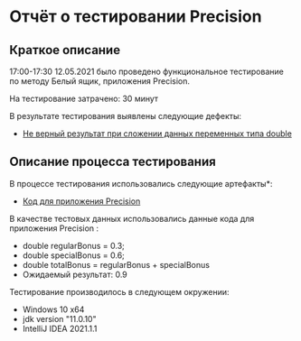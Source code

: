 # Отчёт о тестировании Precision

## Краткое описание

17:00-17:30 12.05.2021 было проведено функциональное тестирование по методу Белый ящик, приложения Precision.

На тестирование затрачено: 30 минут

В результате тестирования выявлены следующие дефекты:
* [Не верный результат при сложении данных переменных типа double](https://github.com/Yudinegor86/Precision/issues/1#issue-890075066)

## Описание процесса тестирования

В процессе тестирования использовались следующие артефакты*:
* [Код для приложения Precision](https://github.com/Yudinegor86/Precision/blob/master/src/Main.java)



В качестве тестовых данных использовались данные кода для приложения Precision :
* double regularBonus = 0.3;<br>
* double specialBonus = 0.6;<br>
* double totalBonus = regularBonus + specialBonus<br>
* Ожидаемый результат: 0.9

Тестирование производилось в следующем окружении:
* Windows 10 x64
* jdk version "11.0.10"
* IntelliJ IDEA 2021.1.1 
